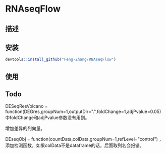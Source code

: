 # RNAseqFlow

## 描述 

## 安装

```R
devtools::install_github("Feng-Zhang/RNAseqFlow")
```



## 使用

## Todo

DESeqResVolcano = function(DEGres,groupNum=1,outputDir=".",foldChange=1,adjPvalue=0.05) 中foldChange和adjPvalue参数没有用到。

增加差异的列向量。

DEseqObj = function(countData,colData,groupNum=1,refLevel="control") ， 添加检测函数，如果colData不是dataframe的话，后面取列名会报错。



